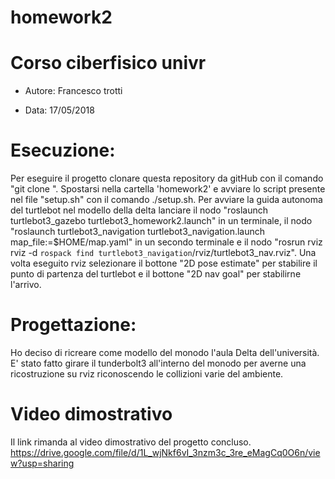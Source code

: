 # homework2

# Corso ciberfisico univr

- Autore: Francesco trotti

- Data: 17/05/2018

# Esecuzione:

Per eseguire il progetto clonare questa repository da gitHub con il comando "git clone ". Spostarsi nella cartella 'homework2' e avviare lo script presente nel file "setup.sh" con il comando ./setup.sh.
Per avviare la guida autonoma del turtlebot nel modello della delta lanciare il nodo "roslaunch turtlebot3_gazebo turtlebot3_homework2.launch" in un terminale, il nodo "roslaunch turtlebot3_navigation turtlebot3_navigation.launch map_file:=$HOME/map.yaml" in un secondo terminale e il nodo "rosrun rviz rviz -d `rospack find turtlebot3_navigation`/rviz/turtlebot3_nav.rviz".
Una volta eseguito rviz selezionare il bottone "2D pose estimate" per stabilire il punto di partenza del turtlebot e il bottone "2D nav goal" per stabilirne l'arrivo. 

# Progettazione:

Ho deciso di ricreare come modello del monodo l'aula Delta dell'università. E' stato fatto girare il tunderbolt3 all'interno del monodo per averne una ricostruzione su rviz riconoscendo le collizioni varie del ambiente.   

# Video dimostrativo

Il link rimanda al video dimostrativo del progetto concluso.
https://drive.google.com/file/d/1L_wjNkf6vI_3nzm3c_3re_eMagCq0O6n/view?usp=sharing
